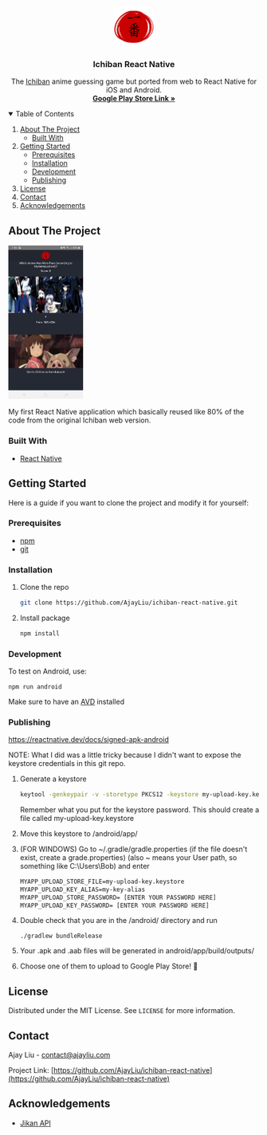 <p align="center">
  <a href="https://github.com/AjayLiu/ichiban-react-native">
    <img src="public/imgs/logo.png" alt="Logo" width="80" height="80">
  </a>

  <h3 align="center">Ichiban React Native</h3>

  <p align="center">
    The <a href="https://github.com/AjayLiu/ichiban">Ichiban</a> anime guessing game but ported from web to React Native for iOS and Android.
    <br />
    <a href="https://play.google.com/store/apps/details?id=com.ichibanreactnative"><strong>Google Play Store Link »</strong></a>
</p>



<!-- TABLE OF CONTENTS -->
<details open="open">
  <summary>Table of Contents</summary>
  <ol>
    <li>
      <a href="#about-the-project">About The Project</a>
      <ul>
        <li><a href="#built-with">Built With</a></li>
      </ul>
    </li>
    <li>
      <a href="#getting-started">Getting Started</a>
      <ul>
        <li><a href="#prerequisites">Prerequisites</a></li>
        <li><a href="#installation">Installation</a></li>
        <li><a href="#development">Development</a></li>
        <li><a href="#publishing">Publishing</a></li>
      </ul>
    </li>
    <li><a href="#license">License</a></li>
    <li><a href="#contact">Contact</a></li>
    <li><a href="#acknowledgements">Acknowledgements</a></li>
  </ol>
</details>



<!-- ABOUT THE PROJECT -->
## About The Project

<img src="preview.jpg" width="150px"></img>

My first React Native application which basically reused like 80% of the code from the original Ichiban web version.

### Built With
* [React Native](https://reactnative.dev/)

<!-- GETTING STARTED -->
## Getting Started

Here is a guide if you want to clone the project and modify it for yourself:

### Prerequisites

* [npm](https://www.npmjs.com/)
* [git](https://git-scm.com/)

### Installation

1. Clone the repo
     ```sh
     git clone https://github.com/AjayLiu/ichiban-react-native.git
     ```
2. Install package
     ```sh
     npm install
     ```

### Development

To test on Android, use:
  ```
  npm run android
  ```
    
Make sure to have an [AVD](https://developer.android.com/studio/run/managing-avds) installed

### Publishing

https://reactnative.dev/docs/signed-apk-android

NOTE: What I did was a little tricky because I didn't want to expose the keystore credentials in this git repo.

1. Generate a keystore
    ```sh
    keytool -genkeypair -v -storetype PKCS12 -keystore my-upload-key.keystore -alias my-key-alias -keyalg RSA -keysize 2048 -validity 10000
    ```
    Remember what you put for the keystore password. 
    This should create a file called my-upload-key.keystore
  
2. Move this keystore to /android/app/

3. (FOR WINDOWS) Go to ~/.gradle/gradle.properties (if the file doesn't exist, create a grade.properties) (also ~ means your User path, so something like C:\Users\Bob) and enter
    ```
    MYAPP_UPLOAD_STORE_FILE=my-upload-key.keystore
    MYAPP_UPLOAD_KEY_ALIAS=my-key-alias
    MYAPP_UPLOAD_STORE_PASSWORD= [ENTER YOUR PASSWORD HERE]
    MYAPP_UPLOAD_KEY_PASSWORD= [ENTER YOUR PASSWORD HERE]
    ```
4. Double check that you are in the /android/ directory and run
    ```
    ./gradlew bundleRelease
    ```
5. Your .apk and .aab files will be generated in android/app/build/outputs/

6. Choose one of them to upload to Google Play Store! :tada:
   
<!-- LICENSE -->
## License

Distributed under the MIT License. See `LICENSE` for more information.



<!-- CONTACT -->
## Contact

Ajay Liu - contact@ajayliu.com

Project Link: [https://github.com/AjayLiu/ichiban-react-native](https://github.com/AjayLiu/ichiban-react-native)



<!-- ACKNOWLEDGEMENTS -->
## Acknowledgements
* [Jikan API](https://jikan.moe)
